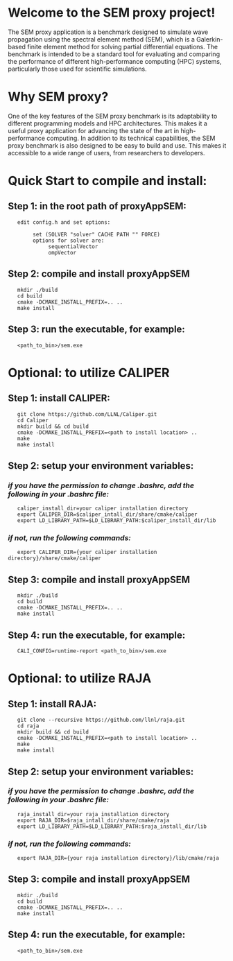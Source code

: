 # Welcome to the SEM proxy project!

The SEM proxy application is a benchmark designed to simulate wave propagation using the spectral element method (SEM), which is a Galerkin-based finite element method for solving partial differential equations. The benchmark is intended to be a standard tool for evaluating and comparing the performance of different high-performance computing (HPC) systems, particularly those used for scientific simulations.

# Why SEM proxy?

One of the key features of the SEM proxy benchmark is its adaptability to different programming models and HPC architectures. This makes it a useful proxy application for advancing the state of the art in high-performance computing. In addition to its technical capabilities, the SEM proxy benchmark is also designed to be easy to build and use. This makes it accessible to a wide range of users, from researchers to developers.


# Quick Start to compile and install:

## Step 1: in the root path of proxyAppSEM:

```
   edit config.h and set options:

        set (SOLVER "solver" CACHE PATH "" FORCE)
        options for solver are:
             sequentialVector
             ompVector
```

## Step 2: compile and install proxyAppSEM

```
   mkdir ./build
   cd build
   cmake -DCMAKE_INSTALL_PREFIX=.. ..
   make install
```

## Step 3: run the executable, for example:

```
   <path_to_bin>/sem.exe
```


# Optional: to utilize CALIPER

## Step 1: install CALIPER:

```
   git clone https://github.com/LLNL/Caliper.git
   cd Caliper
   mkdir build && cd build
   cmake -DCMAKE_INSTALL_PREFIX=<path to install location> ..
   make
   make install
```

## Step 2: setup your environment variables:
 
###   *if you have the permission to change .bashrc, add the following in your .bashrc file:*

```
   caliper_install_dir=your caliper installation directory
   export CALIPER_DIR=$caliper_intall_dir/share/cmake/caliper
   export LD_LIBRARY_PATH=$LD_LIBRARY_PATH:$caliper_install_dir/lib
```
###   *if not, run the following commands:*

```
   export CALIPER_DIR={your caliper installation directory}/share/cmake/caliper
```

## Step 3: compile and install proxyAppSEM

```
   mkdir ./build
   cd build
   cmake -DCMAKE_INSTALL_PREFIX=.. ..
   make install
```

## Step 4: run the executable, for example:

```
   CALI_CONFIG=runtime-report <path_to_bin>/sem.exe
```


# Optional: to utilize RAJA


## Step 1: install RAJA:

```
   git clone --recursive https://github.com/llnl/raja.git
   cd raja
   mkdir build && cd build
   cmake -DCMAKE_INSTALL_PREFIX=<path to install location> ..
   make
   make install
```

## Step 2: setup your environment variables:
 
###   *if you have the permission to change .bashrc, add the following in your .bashrc file:*

```
   raja_install_dir=your raja installation directory
   export RAJA_DIR=$raja_intall_dir/share/cmake/raja
   export LD_LIBRARY_PATH=$LD_LIBRARY_PATH:$raja_install_dir/lib
```

###   *if not, run the following commands:*

```
   export RAJA_DIR={your raja installation directory}/lib/cmake/raja
```

## Step 3: compile and install proxyAppSEM

```
   mkdir ./build
   cd build
   cmake -DCMAKE_INSTALL_PREFIX=.. ..
   make install
```

## Step 4: run the executable, for example:

```
   <path_to_bin>/sem.exe
```

